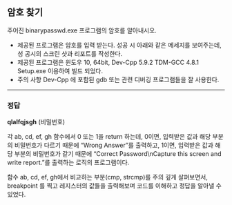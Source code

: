 ## 암호 찾기

주어진 binarypasswd.exe 프로그램의 암호를 알아내시오.

- 제공된 프로그램은 암호를 입력 받는다. 성공 시 아래와 같은 메세지를 보여주는데, 성
공시의 스크린 샷과 리포트를 작성한다.
- 제공된 프로그램은 윈도우 10, 64bit, Dev-Cpp 5.9.2 TDM-GCC 4.8.1 Setup.exe 이용하여
빌드 되었다.
- 주의 사항
Dev-Cpp 에 포함된 gdb 또는 관련 디버깅 프로그램들을 잘 사용한다.

---

### 정답

**qlalfqjsgh** (비밀번호)

각 ab, cd, ef, gh 함수에서 0 또는 1을 return 하는데,
0이면, 입력받은 값과 해당 부분의 비밀번호가 다르기 때문에 “Wrong Answer”를 출력하고,
1이면, 입력받은 값과 해당 부분의 비밀번호가 같기 때문에 “Correct Password\nCapture
this screen and write report.”를 출력하는 로직의 프로그램이다.

함수 ab, cd, ef, gh에서 비교하는 부분(cmp, strcmp)를 주의 깊게 살펴보면서, breakpoint
를 찍고 레지스터의 값들을 출력해보며 코드를 이해하고 정답을 알아낼 수 있었다.
